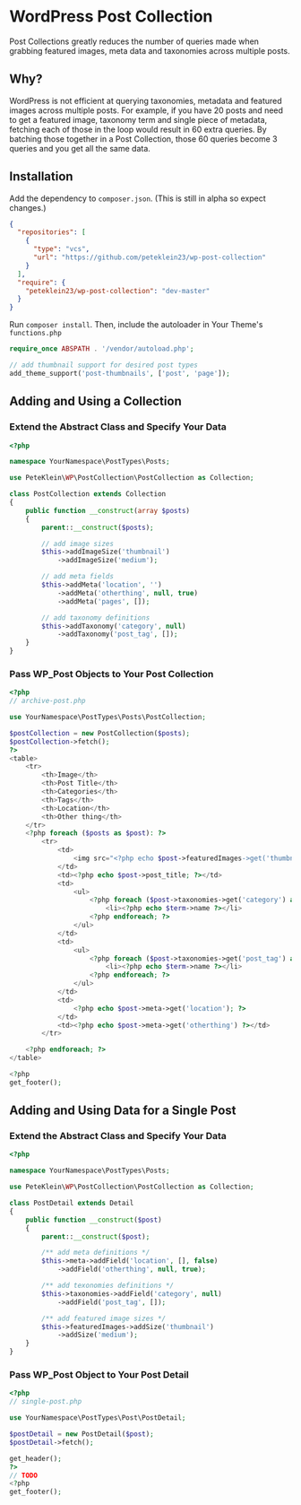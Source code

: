 # WordPress Post Collection

Post Collections greatly reduces the number of queries made when
grabbing featured images, meta data and taxonomies across multiple posts.

## Why?

WordPress is not efficient at querying taxonomies, metadata and featured images 
across multiple posts. For example, if you have 20 posts and need to get a featured image, taxonomy term and single piece of metadata, fetching each of those in the loop would result in 60 extra queries. By batching those together in a Post Collection, those 60 queries become 3 queries and you get all the same data.


## Installation

Add the dependency to `composer.json`. (This is still in alpha so expect changes.)

```json
{
  "repositories": [
    {
      "type": "vcs",
      "url": "https://github.com/peteklein23/wp-post-collection"
    }
  ],
  "require": {
    "peteklein23/wp-post-collection": "dev-master"
  }
}
```

Run `composer install`. Then, include the autoloader in Your Theme's `functions.php`

```php
require_once ABSPATH . '/vendor/autoload.php';

// add thumbnail support for desired post types
add_theme_support('post-thumbnails', ['post', 'page']);
```

## Adding and Using a Collection

### Extend the Abstract Class and Specify Your Data

```php
<?php

namespace YourNamespace\PostTypes\Posts;

use PeteKlein\WP\PostCollection\PostCollection as Collection;

class PostCollection extends Collection
{
    public function __construct(array $posts)
    {
        parent::__construct($posts);

        // add image sizes
        $this->addImageSize('thumbnail')
            ->addImageSize('medium');

        // add meta fields
        $this->addMeta('location', '')
            ->addMeta('otherthing', null, true)
            ->addMeta('pages', []);

        // add taxonomy definitions
        $this->addTaxonomy('category', null)
            ->addTaxonomy('post_tag', []);
    }
}
```

### Pass WP_Post Objects to Your Post Collection

```php
<?php
// archive-post.php

use YourNamespace\PostTypes\Posts\PostCollection;

$postCollection = new PostCollection($posts);
$postCollection->fetch();
?>
<table>
    <tr>
        <th>Image</th>
        <th>Post Title</th>
        <th>Categories</th>
        <th>Tags</th>
        <th>Location</th>
        <th>Other thing</th>
    </tr>
    <?php foreach ($posts as $post): ?>
        <tr>
            <td>
                <img src="<?php echo $post->featuredImages->get('thumbnail')->url; ?>" />
            </td>
            <td><?php echo $post->post_title; ?></td>
            <td>
                <ul>
                    <?php foreach ($post->taxonomies->get('category') as $term): ?>
                        <li><?php echo $term->name ?></li>
                    <?php endforeach; ?>
                </ul>
            </td>
            <td>
                <ul>
                    <?php foreach ($post->taxonomies->get('post_tag') as $term): ?>
                        <li><?php echo $term->name ?></li>
                    <?php endforeach; ?>
                </ul>
            </td>
            <td>
                <?php echo $post->meta->get('location'); ?>
            </td>
            <td><?php echo $post->meta->get('otherthing') ?></td>
        </tr>

    <?php endforeach; ?>
</table>

<?php
get_footer();
```

## Adding and Using Data for a Single Post

### Extend the Abstract Class and Specify Your Data

```php
<?php

namespace YourNamespace\PostTypes\Posts;

use PeteKlein\WP\PostCollection\PostCollection as Collection;

class PostDetail extends Detail
{
    public function __construct($post)
    {
        parent::__construct($post);

        /** add meta definitions */
        $this->meta->addField('location', [], false)
            ->addField('otherthing', null, true);

        /** add texonomies definitions */
        $this->taxonomies->addField('category', null)
            ->addField('post_tag', []);

        /** add featured image sizes */
        $this->featuredImages->addSize('thumbnail')
            ->addSize('medium');
    }
}
```

### Pass WP_Post Object to Your Post Detail

```php
<?php
// single-post.php

use YourNamespace\PostTypes\Post\PostDetail;

$postDetail = new PostDetail($post);
$postDetail->fetch();

get_header();
?>
// TODO
<?php
get_footer();

```
